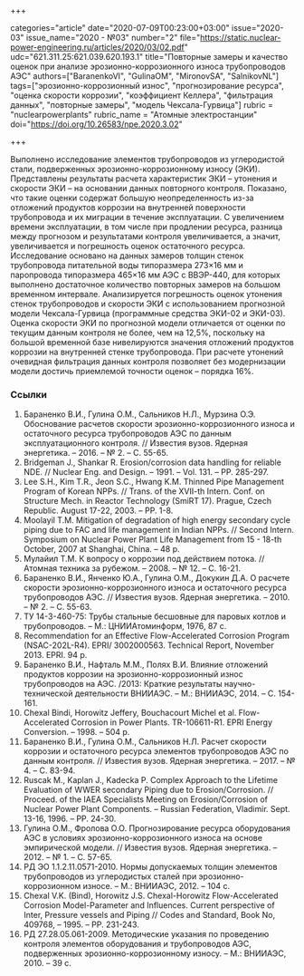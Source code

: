+++

categories="article"
date="2020-07-09T00:23:00+03:00"
issue="2020-03"
issue_name="2020 - №03"
number="2"
file="https://static.nuclear-power-engineering.ru/articles/2020/03/02.pdf"
udc="621.311.25:621.039.620.193.1"
title="Повторные замеры и качество оценок при анализе эрозионно-коррозионного износа трубопроводов АЭС"
authors=["BaranenkoVI", "GulinaOM", "MironovSA", "SalnikovNL"]
tags=["эрозионно-коррозионный износ", "прогнозирование ресурса", "оценка скорости коррозии", "коэффициент Келлера", "фильтрация данных", "повторные замеры", "модель Чексала-Гурвица"]
rubric = "nuclearpowerplants"
rubric_name = "Aтомные электростанции"
doi="https://doi.org/10.26583/npe.2020.3.02"

+++

Выполнено исследование элементов трубопроводов из углеродистой стали, подверженных эрозионно-коррозионному износу (ЭКИ). Представлены результаты расчета характеристик ЭКИ – утонения и скорости ЭКИ – на основании данных повторного контроля. Показано, что такие оценки содержат большую неопределенность из-за отложений продуктов коррозии на внутренней поверхности трубопровода и их миграции в течение эксплуатации. С увеличением времени эксплуатации, в том числе при продлении ресурса, разница между прогнозом и результатами контроля увеличивается, а значит, увеличивается и погрешность оценок остаточного ресурса. Исследование основано на данных замеров толщин стенок трубопровода питательной воды типоразмера 273×16 мм и паропровода типоразмера 465×16 мм АЭС с ВВЭР-440, для которых выполнено достаточное количество повторных замеров на большом временном интервале. Анализируется погрешность оценок утонения стенок трубопроводов и скорости ЭКИ с использованием прогнозной модели Чексала-Гурвица (программные средства ЭКИ-02 и ЭКИ-03). Оценка скорости ЭКИ по прогнозной модели отличается от оценки по текущим данным контроля не более, чем на 12,5%, поскольку на большой временной базе нивелируются значения отложений продуктов коррозии на внутренней стенке трубопровода. При расчете утонений очевидная фильтрация данных контроля позволяет без модернизации модели достичь приемлемой точности оценок – порядка 16%.

### Ссылки

1. Бараненко В.И., Гулина О.М., Сальников Н.Л., Мурзина О.Э. Обоснование расчетов скорости эрозионно-коррозионного износа и остаточного ресурса трубопроводов АЭС по данным эксплуатационного контроля. // Известия вузов. Ядерная энергетика. – 2016. – № 2. – С. 55-65.
2. Bridgeman J., Shankar R. Erosion/corrosion data handling for reliable NDE. // Nuclear Eng. and Design. – 1991. – Vol. 131. – PP. 285-297.
3. Lee S.H., Kim T.R., Jeon S.C., Hwang K.M. Thinned Pipe Management Program of Korean NPPs. // Trans. of the XVII-th Intern. Conf. on Structure Mech. in Reactor Technology (SmiRT 17). Prague, Czech Republic. August 17-22, 2003. – PP. 1-8.
4. Moolayil T.M. Mitigation of degradation of high energy secondary cycle piping due to FAC and life management in Indian NPPs. // Second Intern. Symposium on Nuclear Power Plant Life Management from 15 - 18-th October, 2007 at Shanghai, China. – 48 p.
5. Мулайил Т.М. К вопросу о коррозии под действием потока. // Атомная техника за рубежом. – 2008. – № 12. – С. 16-21.
6. Бараненко В.И., Янченко Ю.А., Гулина О.М., Докукин Д.А. О расчете скорости эрозионно-коррозионного износа и остаточного ресурса трубопроводов АЭС. // Известия вузов. Ядерная энергетика. – 2010. – № 2. – С. 55-63.
7. ТУ 14-3-460-75: Трубы стальные бесшовные для паровых котлов и трубопроводов. – М.: ЦНИИАтоминформ, 1976, 87 c.
8. Recommendation for an Effective Flow-Accelerated Corrosion Program (NSAC-202L-R4). EPRI/ 3002000563. Technical Report, November 2013. EPRI. 94 p.
9. Бараненко В.И., Нафталь М.М., Полях В.И. Влияние отложений продуктов коррозии на эрозионно-коррозионный износ трубопроводов на АЭС. /2013: Краткие результаты научно-технической деятельности ВНИИАЭС. – М.: ВНИИАЭС, 2014. – С. 154-161.
10. Chexal Bindi, Horowitz Jeffery, Bouchacourt Michel et al. Flow-Accelerated Corrosion in Power Plants. TR-106611-R1. EPRI Energy Conversion. – 1998. – 504 р.
11. Бараненко В.И., Гулина О.М., Сальников Н.Л. Расчет скорости коррозии и остаточного ресурса элементов трубопроводов АЭС по данным контроля. // Известия вузов. Ядерная энергетика. – 2017. – № 4. – С. 83-94.
12. Ruscak M., Kaplan J., Kadecka P. Complex Approach to the Lifetime Evaluation of WWER secondary Piping due to Erosion/Corrosion. // Proceed. of the IAEA Specialists Meeting on Erosion/Corrosion of Nuclear Power Plant Components. – Russian Federation, Vladimir. Sept. 13-16, 1996. – PP. 24-30.
13. Гулина О.М., Фролова О.О. Прогнозирование ресурса оборудования АЭС в условиях эрозионно-коррозионного износа на основе эмпирической модели. // Известия вузов. Ядерная энергетика. – 2012. – № 1. – С. 57-65.
14. РД ЭО 1.1.2.11.0571-2010. Нормы допускаемых толщин элементов трубопроводов из углеродистых сталей при эрозионно-коррозионном износе. – M.: ВНИИАЭС, 2012. – 104 с.
15. Chexal V.K. (Bind), Horowitz J.S. Chexal-Horowitz Flow-Accelerated Corrosion Model-Parameter and Influences. Current perspective of Inter, Pressure vessels and Piping // Codes and Standard, Book No, 409768, – 1995. – PP. 231-243.
16. РД 27.28.05.061-2009. Методические указания по проведению контроля элементов оборудования и трубопроводов АЭС, подверженных эрозионно-коррозионному износу. – М.: ВНИИАЭС, 2010. – 39 с.